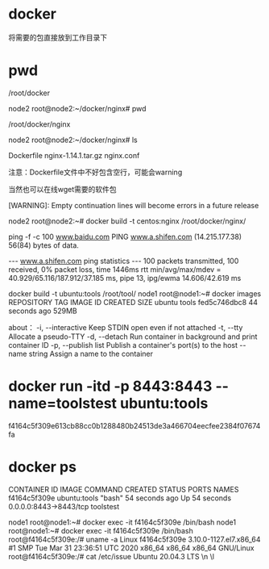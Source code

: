 # docker

将需要的包直接放到工作目录下

# pwd

/root/docker

node2 root@node2:~/docker/nginx# pwd

/root/docker/nginx

node2 root@node2:~/docker/nginx# ls

Dockerfile  nginx-1.14.1.tar.gz  nginx.conf

注意：Dockerfile文件中不好包含空行，可能会warning

当然也可以在线wget需要的软件包

[WARNING]: Empty continuation lines will become errors in a future release


node2 root@node2:~# docker build -t centos:nginx /root/docker/nginx/


ping -f -c 100 www.baidu.com
PING www.a.shifen.com (14.215.177.38) 56(84) bytes of data.

--- www.a.shifen.com ping statistics ---
100 packets transmitted, 100 received, 0% packet loss, time 1446ms
rtt min/avg/max/mdev = 40.929/65.116/187.912/37.185 ms, pipe 13, ipg/ewma 14.606/42.619 ms


docker build -t ubuntu:tools /root/tool/
node1 root@node1:~# docker images
REPOSITORY                                        TAG                     IMAGE ID            CREATED             SIZE
ubuntu                                            tools                   fed5c746dbc8        44 seconds ago      529MB

about：
-i, --interactive                    Keep STDIN open even if not attached
-t, --tty                            Allocate a pseudo-TTY
-d, --detach                         Run container in background and print container ID
-p, --publish list                   Publish a container's port(s) to the host
--name string                    Assign a name to the container

# docker run -itd -p 8443:8443 --name=toolstest ubuntu:tools
f4164c5f309e613cb88cc0b1288480b24513de3a466704eecfee2384f07674fa

# docker ps
CONTAINER ID        IMAGE                                 COMMAND                  CREATED             STATUS                          PORTS                    NAMES
f4164c5f309e        ubuntu:tools                          "bash"                   54 seconds ago      Up 54 seconds                   0.0.0.0:8443->8443/tcp   toolstest

node1 root@node1:~# docker exec -it f4164c5f309e /bin/bash
node1 root@node1:~# docker exec -it f4164c5f309e /bin/bash
root@f4164c5f309e:/# uname -a
Linux f4164c5f309e 3.10.0-1127.el7.x86_64 #1 SMP Tue Mar 31 23:36:51 UTC 2020 x86_64 x86_64 x86_64 GNU/Linux
root@f4164c5f309e:/# cat /etc/issue
Ubuntu 20.04.3 LTS \n \l
